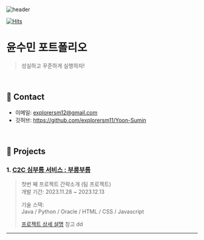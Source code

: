 ![header](https://capsule-render.vercel.app/api?type=venom&color=FED95A&height=300&section=header&text=Let's%20do%20it%20faithfully%20and%20steadily&fontSize=45&animation=fadeIn&fontColor=444444&align=center)

[![Hits](https://hits.seeyoufarm.com/api/count/incr/badge.svg?url=https%3A%2F%2Fgithub.com%2Fexplorersm11%2F&count_bg=%232AB4E5D6&title_bg=%23555555&icon=&icon_color=%23E7E7E7&title=views&edge_flat=false)](https://hits.seeyoufarm.com)

<div align="center">

</div>

# 윤수민 포트폴리오
>성실하고 꾸준하게 실행하자!

</br>


## :pushpin: Contact
- 이메일: explorersm12@gmail.com
- 깃허브: https://github.com/explorersm11/Yoon-Sumin

</br>

## :pushpin: Projects
### 1. [C2C 심부름 서비스 : 부릉부름](https://github.com/2021-SMHRD-KDT-AI-15/BB)
>첫번 째 프로젝트 간략소개 (팀 프로젝트)  
>개발 기간: 2023.11.28 ~ 2023.12.13
>  
>기술 스택:  
>Java / Python / Oracle / HTML / CSS / Javascript 
>  
>[프로젝트 상세 설명](https://github.com/2021-SMHRD-KDT-AI-15/BB) 참고
dd
---
